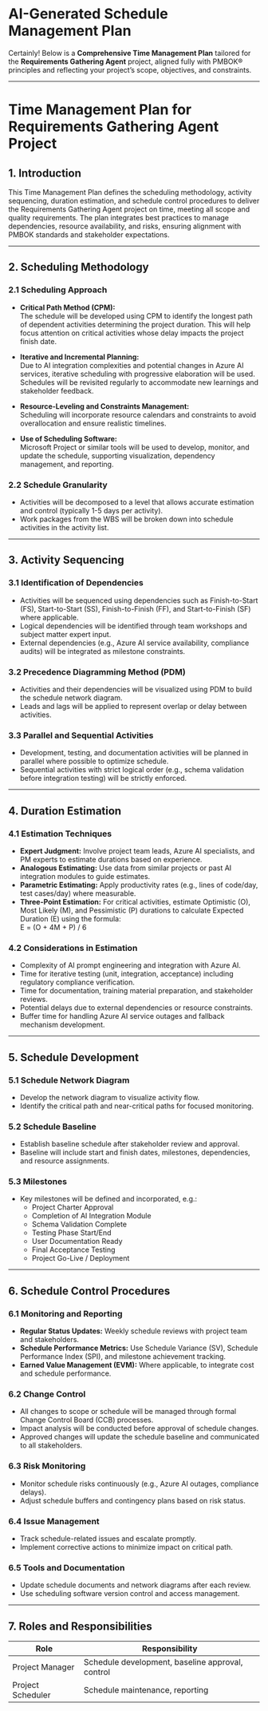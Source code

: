 # AI-Generated Schedule Management Plan

Certainly! Below is a **Comprehensive Time Management Plan** tailored for the **Requirements Gathering Agent** project, aligned fully with PMBOK® principles and reflecting your project’s scope, objectives, and constraints.

---

# Time Management Plan for Requirements Gathering Agent Project

## 1. Introduction

This Time Management Plan defines the scheduling methodology, activity sequencing, duration estimation, and schedule control procedures to deliver the Requirements Gathering Agent project on time, meeting all scope and quality requirements. The plan integrates best practices to manage dependencies, resource availability, and risks, ensuring alignment with PMBOK standards and stakeholder expectations.

---

## 2. Scheduling Methodology

### 2.1 Scheduling Approach

- **Critical Path Method (CPM):**  
  The schedule will be developed using CPM to identify the longest path of dependent activities determining the project duration. This will help focus attention on critical activities whose delay impacts the project finish date.

- **Iterative and Incremental Planning:**  
  Due to AI integration complexities and potential changes in Azure AI services, iterative scheduling with progressive elaboration will be used. Schedules will be revisited regularly to accommodate new learnings and stakeholder feedback.

- **Resource-Leveling and Constraints Management:**  
  Scheduling will incorporate resource calendars and constraints to avoid overallocation and ensure realistic timelines.

- **Use of Scheduling Software:**  
  Microsoft Project or similar tools will be used to develop, monitor, and update the schedule, supporting visualization, dependency management, and reporting.

### 2.2 Schedule Granularity

- Activities will be decomposed to a level that allows accurate estimation and control (typically 1-5 days per activity).  
- Work packages from the WBS will be broken down into schedule activities in the activity list.

---

## 3. Activity Sequencing

### 3.1 Identification of Dependencies

- Activities will be sequenced using dependencies such as Finish-to-Start (FS), Start-to-Start (SS), Finish-to-Finish (FF), and Start-to-Finish (SF) where applicable.
- Logical dependencies will be identified through team workshops and subject matter expert input.
- External dependencies (e.g., Azure AI service availability, compliance audits) will be integrated as milestone constraints.

### 3.2 Precedence Diagramming Method (PDM)

- Activities and their dependencies will be visualized using PDM to build the schedule network diagram.
- Leads and lags will be applied to represent overlap or delay between activities.

### 3.3 Parallel and Sequential Activities

- Development, testing, and documentation activities will be planned in parallel where possible to optimize schedule.
- Sequential activities with strict logical order (e.g., schema validation before integration testing) will be strictly enforced.

---

## 4. Duration Estimation

### 4.1 Estimation Techniques

- **Expert Judgment:** Involve project team leads, Azure AI specialists, and PM experts to estimate durations based on experience.
- **Analogous Estimating:** Use data from similar projects or past AI integration modules to guide estimates.
- **Parametric Estimating:** Apply productivity rates (e.g., lines of code/day, test cases/day) where measurable.
- **Three-Point Estimation:** For critical activities, estimate Optimistic (O), Most Likely (M), and Pessimistic (P) durations to calculate Expected Duration (E) using the formula:  
  E = (O + 4M + P) / 6

### 4.2 Considerations in Estimation

- Complexity of AI prompt engineering and integration with Azure AI.
- Time for iterative testing (unit, integration, acceptance) including regulatory compliance verification.
- Time for documentation, training material preparation, and stakeholder reviews.
- Potential delays due to external dependencies or resource constraints.
- Buffer time for handling Azure AI service outages and fallback mechanism development.

---

## 5. Schedule Development

### 5.1 Schedule Network Diagram

- Develop the network diagram to visualize activity flow.
- Identify the critical path and near-critical paths for focused monitoring.

### 5.2 Schedule Baseline

- Establish baseline schedule after stakeholder review and approval.
- Baseline will include start and finish dates, milestones, dependencies, and resource assignments.

### 5.3 Milestones

- Key milestones will be defined and incorporated, e.g.:  
  - Project Charter Approval  
  - Completion of AI Integration Module  
  - Schema Validation Complete  
  - Testing Phase Start/End  
  - User Documentation Ready  
  - Final Acceptance Testing  
  - Project Go-Live / Deployment

---

## 6. Schedule Control Procedures

### 6.1 Monitoring and Reporting

- **Regular Status Updates:** Weekly schedule reviews with project team and stakeholders.
- **Schedule Performance Metrics:** Use Schedule Variance (SV), Schedule Performance Index (SPI), and milestone achievement tracking.
- **Earned Value Management (EVM):** Where applicable, to integrate cost and schedule performance.

### 6.2 Change Control

- All changes to scope or schedule will be managed through formal Change Control Board (CCB) processes.
- Impact analysis will be conducted before approval of schedule changes.
- Approved changes will update the schedule baseline and communicated to all stakeholders.

### 6.3 Risk Monitoring

- Monitor schedule risks continuously (e.g., Azure AI outages, compliance delays).
- Adjust schedule buffers and contingency plans based on risk status.

### 6.4 Issue Management

- Track schedule-related issues and escalate promptly.
- Implement corrective actions to minimize impact on critical path.

### 6.5 Tools and Documentation

- Update schedule documents and network diagrams after each review.
- Use scheduling software version control and access management.

---

## 7. Roles and Responsibilities

| Role                 | Responsibility                                   |
|----------------------|-------------------------------------------------|
| Project Manager      | Schedule development, baseline approval, control |
| Project Scheduler    | Schedule maintenance, reporting